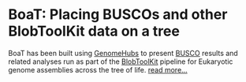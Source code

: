 <!--
Content to display above the search box on the landing page
-->

# BoaT: Placing BUSCOs and other BlobToolKit data on a tree

BoaT has been built using [GenomeHubs](https://github.com/genomehubs/genomehubs) to present [BUSCO](https://busco.ezlab.org) results and related analyses run as part of the [BlobToolKit](https://blobtoolkit.genomehubs.org) pipeline for Eukaryotic genome assemblies across the tree of life. [read more...](/about)
